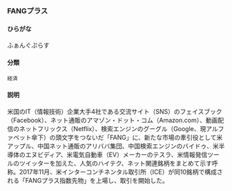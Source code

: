 <div style="display:none;">

## [あ行](securities-terms?id=あ行)
## [か行](securities-terms?id=か行)
## [さ行](securities-terms?id=さ行)
## [た行](securities-terms?id=た行)
## [な行](securities-terms?id=な行)
## [は行](securities-terms?id=は行)
## [ま行](securities-terms?id=ま行)
## [や行](securities-terms?id=や行)
## [ら行](securities-terms?id=ら行)
## [わ行](securities-terms?id=わ行)
## [英数字・記号](securities-terms?id=英数字・記号)

</div>

### FANGプラス

#### ひらがな

ふぁんぐぷらす

#### 分類

`経済`

#### 説明

米国のIT（情報技術）企業大手4社である交流サイト（SNS）のフェイスブック（Facebook）、ネット通販のアマゾン・ドット・コム（Amazon.com）、動画配信のネットフリックス（Netflix）、検索エンジンのグーグル（Google、現アルファベット傘下）の頭文字をつないだ「FANG」に、新たな市場の牽引役として米アップル、中国ネット通販のアリババ集団、中国検索エンジンのバイドゥ、米半導体のエヌビディア、米電気自動車（EV）メーカーのテスラ、米情報発信ツールのツイッターを加えた、人気のハイテク、ネット関連銘柄をまとめて示す呼称。2017年11月、米インターコンチネンタル取引所（ICE）が同10銘柄で構成される「FANGプラス指数先物」を上場し、取引を開始した。

